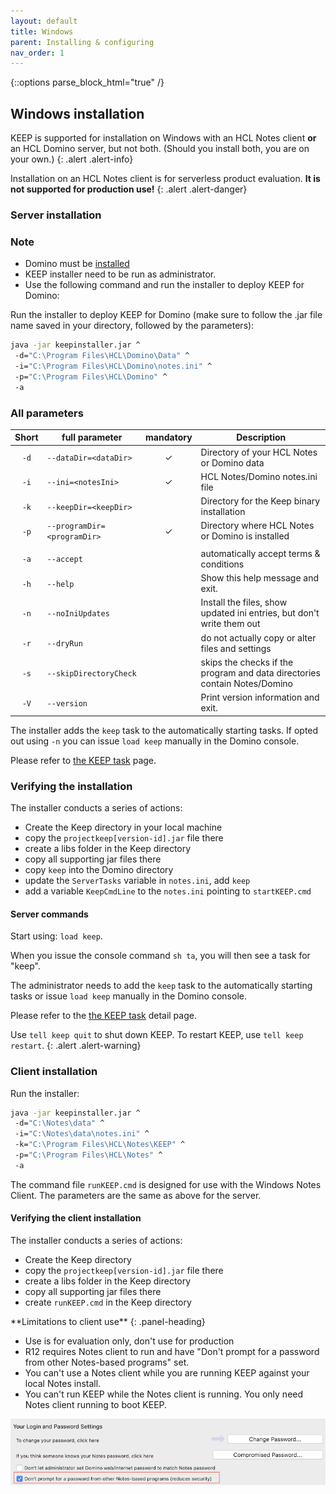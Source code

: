 ```yaml
---
layout: default
title: Windows
parent: Installing & configuring
nav_order: 1
---
```


{::options parse_block_html="true" /}

## Windows installation

KEEP is supported for installation on Windows with an HCL Notes client **or** an HCL Domino server, but not both. (Should you install both, you are on your own.)
{: .alert .alert-info}

Installation on an HCL Notes client is for serverless product evaluation. **It is not supported for production use!**
{: .alert .alert-danger}

### Server installation

### Note

- Domino must be [installed](https://www.hcltechsw.com/domino)
- KEEP installer need to be run as administrator.
- Use the following command and run the installer to deploy KEEP for Domino:

Run the installer to deploy KEEP for Domino (make sure to follow the .jar file name saved in your directory, followed by the parameters):

```bash
java -jar keepinstaller.jar ^
 -d="C:\Program Files\HCL\Domino\Data" ^
 -i="C:\Program Files\HCL\Domino\notes.ini" ^
 -p="C:\Program Files\HCL\Domino" ^
 -a
```

### All parameters

| Short | full parameter              | mandatory | Description                                                                     |
| :---: | --------------------------- | :-------: | ------------------------------------------------------------------------------- |
| `-d`  | `--dataDir=<dataDir>`       |     ✓     | Directory of your HCL Notes or Domino data                                      |
| `-i`  | `--ini=<notesIni>`          |     ✓     | HCL Notes/Domino notes.ini file                                                 |
| `-k`  | `--keepDir=<keepDir>`       |           | Directory for the Keep binary installation                                      |
| `-p`  | `--programDir=<programDir>` |     ✓     | Directory where HCL Notes or Domino is installed                                |
|       |                             |           |
| `-a`  | `--accept`                  |           | automatically accept terms & conditions                                         |
| `-h`  | `--help`                    |           | Show this help message and exit.                                                |
| `-n`  | `--noIniUpdates`            |           | Install the files, show updated ini entries, but don't write them out           |
| `-r`  | `--dryRun`                  |           | do not actually copy or alter files and settings                                |
| `-s`  | `--skipDirectoryCheck`      |           | skips the checks if the program and data directories<br /> contain Notes/Domino |
| `-V`  | `--version`                 |           | Print version information and exit.                                             |

The installer adds the `keep` task to the automatically starting tasks. If opted out using `-n` you can issue `load keep` manually in the Domino console.

Please refer to [the KEEP task](../../usingkeep/keeptask) page.

### Verifying the installation

The installer conducts a series of actions:

- Create the Keep directory in your local machine
- copy the `projectkeep[version-id].jar` file there
- create a libs folder in the Keep directory
- copy all supporting jar files there
- copy `keep` into the Domino directory
- update the `ServerTasks` variable in `notes.ini`, add `keep`
- add a variable `KeepCmdLine` to the `notes.ini` pointing to `startKEEP.cmd`

#### Server commands

Start using: `load keep`.

When you issue the console command `sh ta`, you will then see a task for "keep".

The administrator needs to add the `keep` task to the automatically starting tasks or issue `load keep` manually in the Domino console.

Please refer to the [the KEEP task](../../usingkeep/keeptask) detail page.

Use `tell keep quit` to shut down KEEP. To restart KEEP, use `tell keep restart`.
{: .alert .alert-warning}

### Client installation

Run the installer:

```bash
java -jar keepinstaller.jar ^
 -d="C:\Notes\data" ^
 -i="C:\Notes\data\notes.ini" ^
 -k="C:\Program Files\HCL\Notes\KEEP" ^
 -p="C:\Program Files\HCL\Notes" ^
 -a
```

The command file `runKEEP.cmd` is designed for use with the Windows Notes Client. The parameters are the same as above for the server.

#### Verifying the client installation

The installer conducts a series of actions:

- Create the Keep directory
- copy the `projectkeep[version-id].jar` file there
- create a libs folder in the Keep directory
- copy all supporting jar files there
- create `runKEEP.cmd` in the Keep directory

<div class="panel panel-danger">
**Limitations to client use**
{: .panel-heading}
<div class="panel-body">

- Use is for evaluation only, don't use for production
- R12 requires Notes client to run and have "Don't prompt for a password from other Notes-based programs" set.
- You can't use a Notes client while you are running KEEP against your local Notes install.
- You can't run KEEP while the Notes client is running. You only need Notes client running to boot KEEP.

![Notes security](../../assets/images/NotesSecurity.png)

</div></div>
